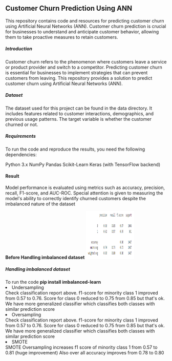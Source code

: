 ## Customer Churn Prediction Using ANN

This repository contains code and resources for predicting customer churn using Artificial Neural Networks (ANN). Customer churn prediction is crucial for businesses to understand and anticipate customer behavior, allowing them to take proactive measures to retain customers.


<h5>Introduction</h5>
Customer churn refers to the phenomenon where customers leave a service or product provider and switch to a competitor. Predicting customer churn is essential for businesses to implement strategies that can prevent customers from leaving. This repository provides a solution to predict customer churn using Artificial Neural Networks (ANN).

<h5>Dataset</h5>
The dataset used for this project can be found in the data directory. It includes features related to customer interactions, demographics, and previous usage patterns. The target variable is whether the customer churned or not.

<h5>Requirements</h5>
To run the code and reproduce the results, you need the following dependencies:

Python 3.x
NumPy
Pandas
Scikit-Learn
Keras (with TensorFlow backend)


<h4>Result</h4>

Model performance is evaluated using metrics such as accuracy, precision, recall, F1-score, and AUC-ROC. Special attention is given to measuring the model's ability to correctly identify churned customers despite the imbalanced nature of the dataset

<b>Before Handling imbalanced dataset</b>
<img src="Customer churn.jpg" alt="Girl in a jacket" width="150" height="150">

<h5>Handling imbalanced dataset</h5>
To run the code <b>pip install imbalanced-learn</b>

<li>Undersampling</li>
Check classification report above. f1-score for minority class 1 improved from 0.57 to 0.76. Score for class 0 reduced to 0.75 from 0.85 but that's ok. We have more generalized classifier which classifies both classes with similar prediction score

<li>Oversampling</li>
Check classification report above. f1-score for minority class 1 improved from 0.57 to 0.76. Score for class 0 reduced to 0.75 from 0.85 but that's ok. We have more generalized classifier which classifies both classes with similar prediction score

<li>SMOTE</li>
SMOTE Oversampling increases f1 score of minority class 1 from 0.57 to 0.81 (huge improvement) Also over all accuracy improves from 0.78 to 0.80




